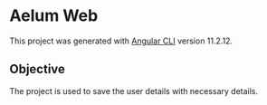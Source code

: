 # Aelum Web

This project was generated with [Angular CLI](https://github.com/angular/angular-cli) version 11.2.12.

## Objective
The project is used to save the user details with necessary details.
